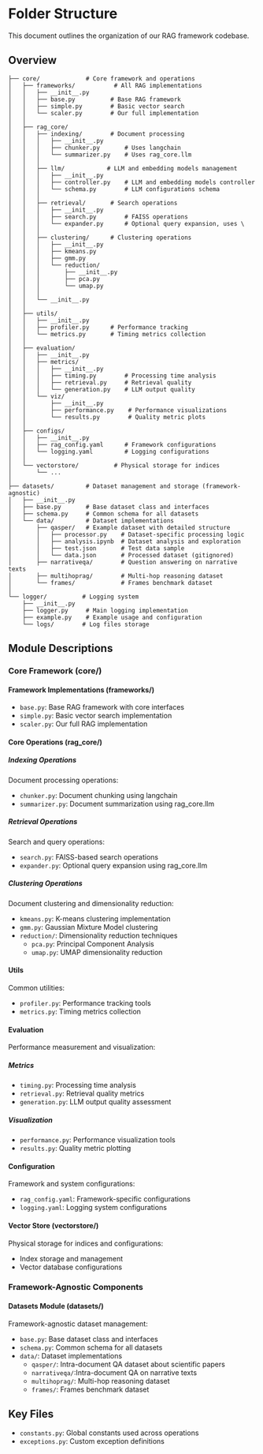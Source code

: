 # Folder Structure

This document outlines the organization of our RAG framework codebase.

## Overview

```
├── core/             # Core framework and operations
│   ├── frameworks/           # All RAG implementations
│   │   ├── __init__.py
│   │   ├── base.py          # Base RAG framework
│   │   ├── simple.py        # Basic vector search
│   │   └── scaler.py        # Our full implementation
│   │
│   ├── rag_core/
│   │   ├── indexing/        # Document processing
│   │   │   ├── __init__.py
│   │   │   ├── chunker.py       # Uses langchain
│   │   │   └── summarizer.py    # Uses rag_core.llm
│   │   │
│   │   ├── llm/            # LLM and embedding models management
│   │   │   ├── __init__.py
│   │   │   ├── controller.py    # LLM and embedding models controller
│   │   │   └── schema.py        # LLM configurations schema
│   │   │
│   │   ├── retrieval/       # Search operations
│   │   │   ├── __init__.py
│   │   │   ├── search.py        # FAISS operations
│   │   │   └── expander.py      # Optional query expansion, uses \
│   │   │
│   │   ├── clustering/      # Clustering operations
│   │   │   ├── __init__.py
│   │   │   ├── kmeans.py
│   │   │   ├── gmm.py
│   │   │   └── reduction/
│   │   │       ├── __init__.py
│   │   │       ├── pca.py
│   │   │       └── umap.py
│   │   │
│   │   └── __init__.py
│   │
│   ├── utils/
│   │   ├── __init__.py
│   │   ├── profiler.py      # Performance tracking
│   │   └── metrics.py       # Timing metrics collection
│   │
│   ├── evaluation/
│   │   ├── __init__.py
│   │   ├── metrics/
│   │   │   ├── __init__.py
│   │   │   ├── timing.py        # Processing time analysis
│   │   │   ├── retrieval.py     # Retrieval quality
│   │   │   └── generation.py    # LLM output quality
│   │   └── viz/
│   │       ├── __init__.py
│   │       ├── performance.py    # Performance visualizations
│   │       └── results.py        # Quality metric plots
│   │
│   ├── configs/
│   │   ├── __init__.py
│   │   ├── rag_config.yaml      # Framework configurations
│   │   └── logging.yaml         # Logging configurations
│   │
│   └── vectorstore/          # Physical storage for indices
│       └── ...    
│
├── datasets/         # Dataset management and storage (framework-agnostic)
│   ├── __init__.py
│   ├── base.py       # Base dataset class and interfaces
│   ├── schema.py     # Common schema for all datasets
│   └── data/         # Dataset implementations
│       ├── qasper/   # Example dataset with detailed structure
│       │   ├── processor.py    # Dataset-specific processing logic
│       │   ├── analysis.ipynb  # Dataset analysis and exploration
│       │   ├── test.json       # Test data sample
│       │   └── data.json       # Processed dataset (gitignored)
│       ├── narrativeqa/        # Question answering on narrative texts
│       ├── multihoprag/        # Multi-hop reasoning dataset
│       └── frames/             # Frames benchmark dataset
│
└── logger/          # Logging system
    ├── __init__.py
    ├── logger.py     # Main logging implementation
    ├── example.py    # Example usage and configuration
    └── logs/        # Log files storage
```

## Module Descriptions

### Core Framework (core/)

#### Framework Implementations (frameworks/)
- `base.py`: Base RAG framework with core interfaces
- `simple.py`: Basic vector search implementation
- `scaler.py`: Our full RAG implementation

#### Core Operations (rag_core/)

##### Indexing Operations
Document processing operations:
- `chunker.py`: Document chunking using langchain
- `summarizer.py`: Document summarization using rag_core.llm

##### Retrieval Operations
Search and query operations:
- `search.py`: FAISS-based search operations
- `expander.py`: Optional query expansion using rag_core.llm

##### Clustering Operations
Document clustering and dimensionality reduction:
- `kmeans.py`: K-means clustering implementation
- `gmm.py`: Gaussian Mixture Model clustering
- `reduction/`: Dimensionality reduction techniques
  - `pca.py`: Principal Component Analysis
  - `umap.py`: UMAP dimensionality reduction

#### Utils
Common utilities:
- `profiler.py`: Performance tracking tools
- `metrics.py`: Timing metrics collection

#### Evaluation
Performance measurement and visualization:
##### Metrics
- `timing.py`: Processing time analysis
- `retrieval.py`: Retrieval quality metrics
- `generation.py`: LLM output quality assessment

##### Visualization
- `performance.py`: Performance visualization tools
- `results.py`: Quality metric plotting

#### Configuration
Framework and system configurations:
- `rag_config.yaml`: Framework-specific configurations
- `logging.yaml`: Logging system configurations

#### Vector Store (vectorstore/)
Physical storage for indices and configurations:
- Index storage and management
- Vector database configurations

### Framework-Agnostic Components

#### Datasets Module (datasets/)
Framework-agnostic dataset management:
- `base.py`: Base dataset class and interfaces
- `schema.py`: Common schema for all datasets
- `data/`: Dataset implementations
  - `qasper/`: Intra-document QA dataset about scientific papers
  - `narrativeqa/`:Intra-document QA on narrative texts
  - `multihoprag/`: Multi-hop reasoning dataset
  - `frames/`: Frames benchmark dataset

## Key Files
- `constants.py`: Global constants used across operations
- `exceptions.py`: Custom exception definitions